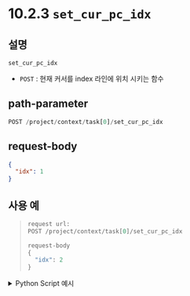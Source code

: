 ﻿# 10.2.3 `set_cur_pc_idx`

## 설명

`set_cur_pc_idx`

- `POST` : 현재 커서를 index 라인에 위치 시키는 함수

## path-parameter

```python
POST /project/context/task[0]/set_cur_pc_idx
```

## request-body
```json
{
  "idx": 1
}
```

## 사용 예

<blockquote>

```python
request url:
POST /project/context/task[0]/set_cur_pc_idx

request-body
{
  "idx": 2
}
```

</blockquote>

<details><summary>Python Script 예시</summary>

```python
# test.py
import requests

def set_cur_pc_idx() -> int:
    base_url         = "http://192.168.1.150:8888"
    path_parameter   = "/project/context/tasks[0]/set_cur_pc_idx"
    head             = {'Content-Type': 'application/json; charset=utf-8'}
    body             = {"idx": 1}

    response = requests.post(url = base_url + path_parameter, headers=head, json=body)

    return response.status_code

print(f"response: {set_cur_pc_idx()}")
```
```sh
$python test.py 
response 200 # + TP 상 커서 위치 변경 됨
```

</details>

